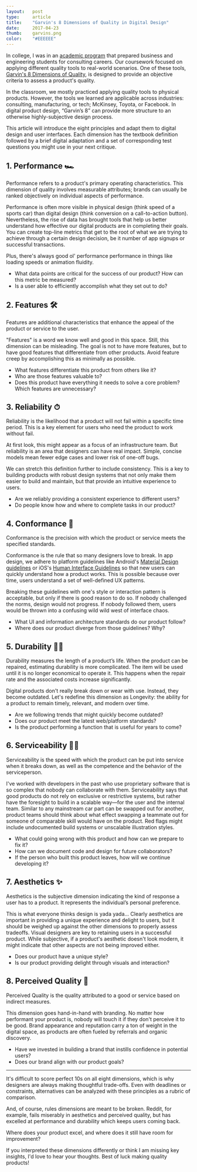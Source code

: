 ```yaml
---
layout:   post
type:     article
title:    "Garvin's 8 Dimensions of Quality in Digital Design"
date:     2017-04-23
thumb:    garvins.png
color:    "#EEEEEE"
---
```


In college, I was in an [academic program](https://www.smith.umd.edu/programs/undergraduate-programs/academics/fellows-special-programs/quest) that prepared business and engineering students for consulting careers. Our coursework focused on applying different quality tools to real-world scenarios. One of these tools, [Garvin's 8 Dimensions of Quality](https://hbr.org/1987/11/competing-on-the-eight-dimensions-of-quality), is designed to provide an objective criteria to assess a product's quality.

In the classroom, we mostly practiced applying quality tools to physical products. However, the tools we learned are applicable across industries: consulting, manufacturing, or tech; McKinsey, Toyota, or Facebook. In digital product design, “Garvin’s 8” can provide more structure to an otherwise highly-subjective design process.

This article will introduce the eight principles and adapt them to digital design and user interfaces. Each dimension has the textbook definition followed by a brief digital adaptation and a set of corresponding test questions you might use in your next critique.

## 1. Performance 🏎

Performance refers to a product's primary operating characteristics. This dimension of quality involves measurable attributes; brands can usually be ranked objectively on individual aspects of performance.

Performance is often more visible in physical design (think speed of a sports car) than digital design (think conversion on a call-to-action button). Nevertheless, the rise of data has brought tools that help us better understand how effective our digital products are in completing their goals. You can create top-line metrics that get to the root of what we are trying to achieve through a certain design decision, be it number of app signups or successful transactions.

Plus, there's always good ol' performance performance in things like loading speeds or animation fluidity.

- What data points are critical for the success of our product? How can this metric be measured?
- Is a user able to efficiently accomplish what they set out to do?

## 2. Features 🛠

Features are additional characteristics that enhance the appeal of the product or service to the user.

"Features" is a word we know well and good in this space. Still, this dimension can be misleading. The goal is not to have more features, but to have good features that differentiate from other products. Avoid feature creep by accomplishing this as minimally as possible.

- What features differentiate this product from others like it?
- Who are those features valuable to?
- Does this product have everything it needs to solve a core problem? Which features are unnecessary?

## 3. Reliability ⏱

Reliability is the likelihood that a product will not fail within a specific time period. This is a key element for users who need the product to work without fail.

At first look, this might appear as a focus of an infrastructure team. But reliability is an area that designers can have real impact. Simple, concise models mean fewer edge cases and lower risk of one-off bugs.

We can stretch this definition further to include consistency. This is a key to building products with robust design systems that not only make them easier to build and maintain, but that provide an intuitive experience to users.

- Are we reliably providing a consistent experience to different users?
- Do people know how and where to complete tasks in our product?

## 4. Conformance 🚨

Conformance is the precision with which the product or service meets the specified standards.

Conformance is the rule that so many designers love to break. In app design, we adhere to platform guidelines like Android's [Material Design guidelines](https://material.io/guidelines/) or iOS's [Human Interface Guidelines](https://developer.apple.com/ios/human-interface-guidelines/overview/design-principles/) so that new users can quickly understand how a product works. This is possible because over time, users understand a set of well-defined UX patterns.

Breaking these guidelines with one's style or interaction pattern is acceptable, but only if there is good reason to do so. If nobody challenged the norms, design would not progress. If nobody followed them, users would be thrown into a confusing wild wild west of interface chaos.

- What UI and information architecture standards do our product follow?
- Where does our product diverge from those guidelines? Why?

## 5. Durability 👵🏼

Durability measures the length of a product’s life. When the product can be repaired, estimating durability is more complicated. The item will be used until it is no longer economical to operate it. This happens when the repair rate and the associated costs increase significantly.

Digital products don't really break down or wear with use. Instead, they become outdated. Let's redefine this dimension as Longevity: the ability for a product to remain timely, relevant, and modern over time.

- Are we following trends that might quickly become outdated?
- Does our product meet the latest web/platform standards?
- Is the product performing a function that is useful for years to come?

## 6. Serviceability 👷🏾

Serviceability is the speed with which the product can be put into service when it breaks down, as well as the competence and the behavior of the serviceperson.

I've worked with developers in the past who use proprietary software that is so complex that nobody can collaborate with them. Serviceability says that good products do not rely on exclusive or restrictive systems, but rather have the foresight to build in a scalable way—for the user and the internal team.
Similar to any mainstream car part can be swapped out for another, product teams should think about what effect swapping a teammate out for someone of comparable skill would have on the product. Red flags might include undocumented build systems or unscalable illustration styles.

- What could going wrong with this product and how can we prepare to fix it?
- How can we document code and design for future collaborators?
- If the person who built this product leaves, how will we continue developing it?

## 7. Aesthetics ✨

Aesthetics is the subjective dimension indicating the kind of response a user has to a product. It represents the individual’s personal preference.

This is what everyone thinks design is yada yada... Clearly aesthetics are important in providing a unique experience and delight to users, but it should be weighed up against the other dimensions to properly assess tradeoffs. Visual designers are key to retaining users in a successful product. While subjective, if a product's aesthetic doesn't look modern, it might indicate that other aspects are not being improved either.

- Does our product have a unique style?
- Is our product providing delight through visuals and interaction?

## 8. Perceived Quality 👀

Perceived Quality is the quality attributed to a good or service based on indirect measures.

This dimension goes hand-in-hand with branding. No matter how performant your product is, nobody will touch it if they don't perceive it to be good. Brand appearance and reputation carry a ton of weight in the digital space, as products are often fueled by referrals and organic discovery.

- Have we invested in building a brand that instills confidence in potential users?
- Does our brand align with our product goals?

----

It's difficult to score perfect 10s on all eight dimensions, which is why designers are always making thoughtful trade-offs. Even with deadlines or constraints, alternatives can be analyzed with these principles as a rubric of comparison.

And, of course, rules dimensions are meant to be broken. Reddit, for example, fails miserably in aesthetics and perceived quality, but has excelled at performance and durability which keeps users coming back.

Where does your product excel, and where does it still have room for improvement?

If you interpreted these dimensions differently or think I am missing key insights, I'd love to hear your thoughts. Best of luck making quality products!